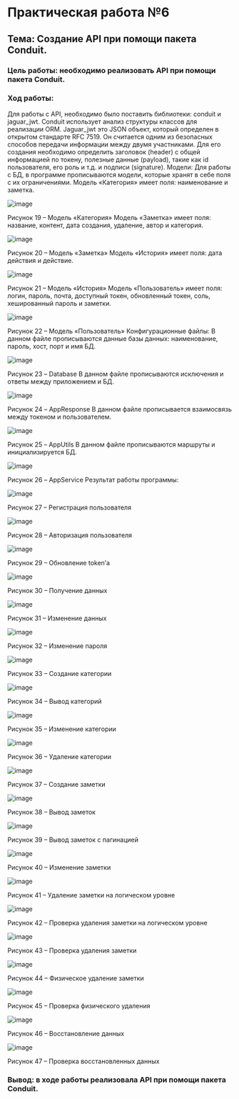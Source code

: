 # Практическая работа №6
## Тема: Создание API при помощи пакета Conduit.
### Цель работы: необходимо реализовать API при помощи пакета Conduit. 

### Ход работы:
Для работы с API, необходимо было поставить библиотеки: conduit и jaguar_jwt.
Conduit использует анализ структуры классов для реализации ORM.
Jaguar_jwt это JSON объект, который определен в открытом стандарте RFC 7519. Он считается одним из безопасных способов передачи информации между двумя участниками. Для его создания необходимо определить заголовок (header) с общей информацией по токену, полезные данные (payload), такие как id пользователя, его роль и т.д. и подписи (signature).
Модели:
Для работы с БД, в программе прописываются модели, которые хранят в себе поля с их ограничениями.
Модель «Категория» имеет поля: наименование и заметка.

 ![image](https://user-images.githubusercontent.com/94557992/219962037-c0f97cb7-3393-4879-b77a-d0093fd52d65.png)

Рисунок 19 – Модель «Категория»
Модель «Заметка» имеет поля: название, контент, дата создания, удаление, автор и категория.
 
 ![image](https://user-images.githubusercontent.com/94557992/219962072-adc9347a-90ae-47e9-9155-3a12acf36c44.png)
 
Рисунок 20 – Модель «Заметка»
Модель «История» имеет поля: дата действия и действие.

![image](https://user-images.githubusercontent.com/94557992/219962107-ce5f4be5-36da-4fbe-9417-2957382fc193.png)

Рисунок 21 – Модель «История»
Модель «Пользователь» имеет поля: логин, пароль, почта, доступный токен, обновленный токен, соль, хешированный пароль и заметки.

![image](https://user-images.githubusercontent.com/94557992/219962116-fa3918fb-12ae-4de2-9bd3-b1f7d14c7b15.png)

Рисунок 22 – Модель «Пользователь»
Конфигурационные файлы:
В данном файле прописываются данные базы данных: наименование, пароль, хост, порт и имя БД.

![image](https://user-images.githubusercontent.com/94557992/219962133-ba47b392-a575-407d-b663-e621bb104726.png)

Рисунок 23 – Database
В данном файле прописываются исключения и ответы между приложением и БД.

![image](https://user-images.githubusercontent.com/94557992/219962142-f35de792-1d86-4415-a8ff-4f65f4761c95.png)

Рисунок 24 – AppResponse
В данном файле прописывается взаимосвязь между токеном и пользователем.

![image](https://user-images.githubusercontent.com/94557992/219962149-fae8268a-fbcb-46fb-b451-8bb83199be61.png)

Рисунок 25 – AppUtils
В данном файле прописываются маршруты и инициализируется БД.

![image](https://user-images.githubusercontent.com/94557992/219962158-030b6674-3cbd-42ac-86db-4c20722d012d.png)

Рисунок 26 – AppService
Результат работы программы:

![image](https://user-images.githubusercontent.com/94557992/219962167-dccb6488-1e6c-4c3f-bc59-150dd4d59a56.png)

Рисунок 27 – Регистрация пользователя

![image](https://user-images.githubusercontent.com/94557992/219962175-25bed6aa-208c-49fd-a651-b3f2c528a4ae.png)

Рисунок 28 – Авторизация пользователя

![image](https://user-images.githubusercontent.com/94557992/219962181-2b7e07f3-7ed4-44a0-9261-5b12b03b42cf.png)

Рисунок 29 – Обновление token’а

![image](https://user-images.githubusercontent.com/94557992/219962185-aab5fd3a-46f3-4c5d-9a8a-d09946b98242.png)

Рисунок 30 – Получение данных

![image](https://user-images.githubusercontent.com/94557992/219962189-0d5b2af9-456d-42b4-9504-a16ec9f7431b.png)

Рисунок 31 – Изменение данных

![image](https://user-images.githubusercontent.com/94557992/219962198-c67d98e7-c9b4-4406-ad18-20f284787c88.png)

Рисунок 32 – Изменение пароля

![image](https://user-images.githubusercontent.com/94557992/219962224-7abc7f51-9d37-4d28-a939-966b380c87c8.png)

Рисунок 33 – Создание категории

![image](https://user-images.githubusercontent.com/94557992/219962226-c2a31a8e-7824-40e0-b0e5-f25fe7996a0b.png)

Рисунок 34 – Вывод категорий

![image](https://user-images.githubusercontent.com/94557992/219962229-c16dfc47-ad5a-4700-8543-11a9776cb772.png)

Рисунок 35 – Изменение категории

![image](https://user-images.githubusercontent.com/94557992/219962232-3ff444f6-e150-4d84-9025-5aeb02fa3d10.png)

Рисунок 36 – Удаление категории

![image](https://user-images.githubusercontent.com/94557992/219962239-13800d7b-4f6c-476c-b73c-6ffcdadfcc77.png)

Рисунок 37 – Создание заметки

![image](https://user-images.githubusercontent.com/94557992/219962246-6e552ec5-6c4c-4857-96ab-fa261b32b768.png)

Рисунок 38 – Вывод заметок

![image](https://user-images.githubusercontent.com/94557992/219962250-bc8e2ac3-8aa1-49a6-b050-a9ef7dbe20c5.png)

Рисунок 39 – Вывод заметок с пагинацией

![image](https://user-images.githubusercontent.com/94557992/219962256-b6a499ac-849b-438e-b4fb-5d992a45e196.png)

Рисунок 40 – Изменение заметки
 
![image](https://user-images.githubusercontent.com/94557992/219962300-2e1ba1b5-3002-46ff-b39f-5118c807b71e.png)
 
Рисунок 41 – Удаление заметки на логическом уровне

![image](https://user-images.githubusercontent.com/94557992/219962304-42fce747-de92-4f29-a857-ec8787331782.png)

Рисунок 42 – Проверка удаления заметки на логическом уровне

![image](https://user-images.githubusercontent.com/94557992/219962307-ccd18995-27d8-432b-b198-61dec3ace4c1.png)

Рисунок 43 – Проверка удаления заметки

![image](https://user-images.githubusercontent.com/94557992/219962318-67242b01-8ca3-46e2-9d38-e80e3e8671ab.png)

Рисунок 44 – Физическое удаление заметки

![image](https://user-images.githubusercontent.com/94557992/219962320-16c50dda-1762-44c3-bb61-5e364457708d.png)

Рисунок 45 – Проверка физического удаления

![image](https://user-images.githubusercontent.com/94557992/219962325-888a05e5-9791-4c9b-b2c8-75f9250c4a0a.png)

Рисунок 46 – Восстановление данных

![image](https://user-images.githubusercontent.com/94557992/219962328-92d0459a-293e-4368-a249-5e88c17a8ccd.png)

Рисунок 47 – Проверка восстановленных данных

### Вывод: в ходе работы реализовала API при помощи пакета Conduit.
